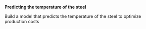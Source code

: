__Predicting the temperature of the steel__

Build a model that predicts the temperature of the steel to optimize production costs

